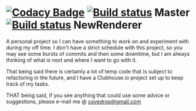 [![Codacy Badge](https://api.codacy.com/project/badge/Grade/1e7ff76592894b2799776314e66f1f4d)](https://app.codacy.com/manual/b1nary0/RZE?utm_source=github.com&utm_medium=referral&utm_content=b1nary0/RZE&utm_campaign=Badge_Grade_Dashboard)
[![Build status](https://ci.appveyor.com/api/projects/status/xiqbdpl1h57vxjwa/branch/master?svg=true)](https://ci.appveyor.com/project/b1nary0/rze/branch/master) Master
[![Build status](https://ci.appveyor.com/api/projects/status/8ydw51pec328rjne/branch/NewRenderer?svg=true)](https://ci.appveyor.com/project/b1nary0/rze-newrenderer/branch/NewRenderer) NewRenderer
=====

A personal project so I can have something to work on and experiment with during my off time.
I don't have a strict schedule with this project, so you may see some bursts of commits and then some downtime, but I am always thinking of what is next and where I want to go with it.

That being said there is certainly a lot of temp code that is subject to refactoring in the future, and I have a Clubhouse.io project set up to keep track of my tasks.

THAT being said, if you see anything that could use some advice or suggestions, please e-mail me @ covedrop@gmail.com 
